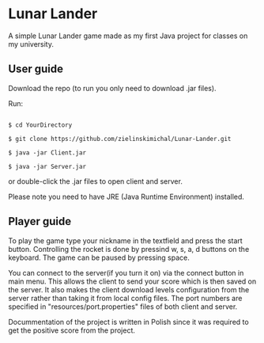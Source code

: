 # Lunar Lander

A simple Lunar Lander game made as my first Java project for classes on my university. 

## User guide

Download the repo (to run you only need to download .jar files).

Run:
```

$ cd YourDirectory

$ git clone https://github.com/zielinskimichal/Lunar-Lander.git

$ java -jar Client.jar

$ java -jar Server.jar

```

or double-click the .jar files to open client and server.

Please note you need to have JRE (Java Runtime Environment) installed.

## Player guide

To play the game type your nickname in the textfield and press the start button. Controlling the rocket is done by pressind w, s, a, d buttons on the keyboard. The game can be paused by pressing space.

You can connect to the server(if you turn it on) via the connect button in main menu. This allows the client to send your score which is then saved on the server. It also makes the client download levels configuration from the server rather than taking it from local config files. The port numbers are specified in "resources/port.properties" files of both client and server.  

Docummentation of the project is written in Polish since it was required to get the positive score from the project.
